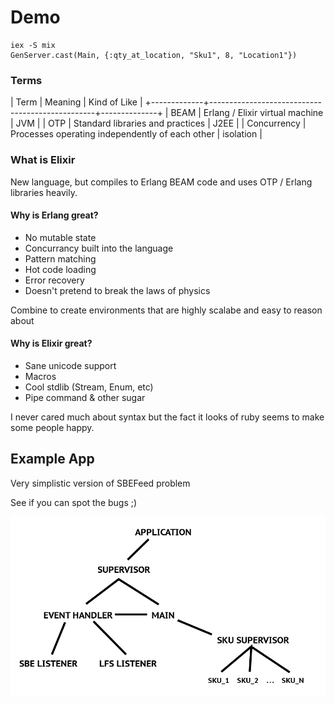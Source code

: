 Demo
====
    iex -S mix
    GenServer.cast(Main, {:qty_at_location, "Sku1", 8, "Location1"})


### Terms ###

| Term        | Meaning                                         | Kind of Like |
+-------------+-------------------------------------------------+--------------+
| BEAM        | Erlang / Elixir virtual machine                 | JVM          |
| OTP         | Standard libraries and practices                | J2EE         |
| Concurrency | Processes operating independently of each other | isolation    |

### What is Elixir ###

New language, but compiles to Erlang BEAM code and uses OTP / Erlang libraries heavily. 

#### Why is Erlang great? ####

- No mutable state
- Concurrancy built into the language
- Pattern matching
- Hot code loading
- Error recovery
- Doesn't pretend to break the laws of physics

Combine to create environments that are highly scalabe and easy to reason about

#### Why is Elixir great? ####

- Sane unicode support
- Macros
- Cool stdlib (Stream, Enum, etc)
- Pipe command & other sugar

I never cared much about syntax but the fact it looks of ruby seems to make some people happy.

## Example App ##

Very simplistic version of SBEFeed problem

See if you can spot the bugs ;)

![diagram](priv/diagram.png)
